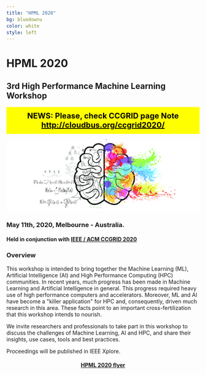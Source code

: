 ```yaml
---
title: "HPML 2020"
bg: bluedownu
color: white
style: left
---
```


# HPML 2020

## 3rd High Performance Machine Learning Workshop

<div style="background-color: #FFFF00 ; padding: 10px; border: 1px solid yellow; font-size: 20px; font-weight: bold; color: black;">
<center>
NEWS: Please, check CCGRID page Note <a href="http://cloudbus.org/ccgrid2020/" style="color:black">http://cloudbus.org/ccgrid2020/</a>
</center>
</div>

<div style="text-align:center;">
  <p>
    <img src="img/cerebro.png"/>
  </p>
</div>

### May 11th, 2020, Melbourne - Australia.

#### Held in conjunction with <a href="http://cloudbus.org/ccgrid2020/">IEEE / ACM CCGRID 2020</a>

### Overview

This workshop is intended to bring together the Machine Learning (ML), Artificial Intelligence (AI) and High
Performance Computing (HPC) communities. In recent years, much progress has
been made in Machine Learning and Artificial Intelligence in general. This progress
required heavy use of high performance computers and accelerators.
Moreover, ML and AI have become a "killer application" for HPC and, consequently,
driven much research in this area. These facts point to an important
cross-fertilization that this workshop intends to nourish.

We invite researchers and professionals to take part in this workshop to discuss
the challenges of Machine Learning, AI and HPC, and share their insights, use
cases, tools and best practices.

Proceedings will be published in IEEE Xplore.

<center>
<h4> <a href="https://hpml2020.github.io/hpml2020flyer.pdf">HPML 2020 flyer</a> </h4>
</center>

